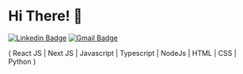 <h1>Hi There! 👋</h1>

[![Linkedin Badge](https://img.shields.io/badge/-LinkedIn-6633cc?style=flat-square&logo=Linkedin&logoColor=white&link=https://https://www.linkedin.com/in/jo%C3%A3o-augusto-oliveira-15b018238/)](https://www.linkedin.com/in/jo%C3%A3o-augusto-oliveira-15b018238/)
[![Gmail Badge](https://img.shields.io/badge/-joaoaugusto311016@gmail.com-6633cc?style=flat-square&logo=Gmail&logoColor=white&link=mailto:joaoaugusto311016@gmail.com)](mailto:joaoaugusto311016@gmail.com)

( React JS | Next JS | Javascript | Typescript | NodeJs | HTML | CSS | Python ) 

